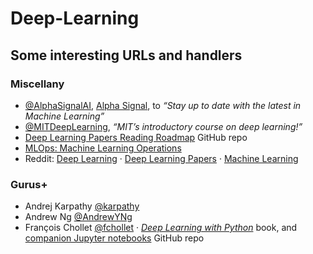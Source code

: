 # Deep-Learning

## Some interesting URLs and handlers

### Miscellany

- [@AlphaSignalAI](https://twitter.com/AlphaSignalAI), [Alpha Signal](https://alphasignal.ai/), to _“Stay up to date with the latest in Machine Learning”_
- [@MITDeepLearning](https://twitter.com/MITDeepLearning), _“MIT’s introductory course on deep learning!”_
- [Deep Learning Papers Reading Roadmap](https://github.com/floodsung/Deep-Learning-Papers-Reading-Roadmap) GitHub repo
- [MLOps: Machine Learning Operations](https://ml-ops.org/)
- Reddit: [Deep Learning](https://www.reddit.com/r/deeplearning/) · [Deep Learning Papers](https://www.reddit.com/r/DeepLearningPapers/) · [Machine Learning](https://www.reddit.com/r/MachineLearning/)

### Gurus+

- Andrej Karpathy [@karpathy](https://twitter.com/karpathy)
- Andrew Ng [@AndrewYNg](https://twitter.com/AndrewYNg)
- François Chollet [@fchollet](https://twitter.com/fchollet) · [_Deep Learning with Python_](https://www.manning.com/books/deep-learning-with-python) book, and [companion Jupyter notebooks](https://github.com/fchollet/deep-learning-with-python-notebooks) GitHub repo
